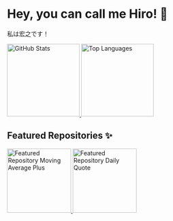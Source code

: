 # Hey, you can call me Hiro! 🤝
私は宏之です！

<div>
  <a href="https://github.com/AlexandreHiroyuki">
    <img height="170" alt="GitHub Stats" src="https://github-readme-stats.vercel.app/api?username=AlexandreHiroyuki&count_private=true&show_icons=true&theme=gruvbox" />
    <img height="170" alt="Top Languages" src="https://github-readme-stats.vercel.app/api/top-langs/?username=AlexandreHiroyuki&layout=compact&theme=gruvbox" />
  </a>
</div>

## Featured Repositories ✨
<a href="https://github.com/AlexandreHiroyuki/MovingAveragePlus">
  <img height="150" alt="Featured Repository Moving Average Plus" src="https://github-readme-stats.vercel.app/api/pin/?username=AlexandreHiroyuki&repo=MovingAveragePlus&theme=gruvbox" />
</a>
<a href="https://github.com/AlexandreHiroyuki/DailyQuote">
  <img height="150" alt="Featured Repository Daily Quote" src="https://github-readme-stats.vercel.app/api/pin/?username=AlexandreHiroyuki&repo=DailyQuote&theme=gruvbox" />
</a>
  
<!--
**AlexandreHiroyuki/AlexandreHiroyuki** is a ✨ _special_ ✨ repository because its `README.md` (this file) appears on your GitHub profile.

Here are some ideas to get you started:

- 🔭 I’m currently working on ...
- 🌱 I’m currently learning ...
- 👯 I’m looking to collaborate on ...
- 🤔 I’m looking for help with ...
- 💬 Ask me about ...
- 📫 How to reach me: ...
- 😄 Pronouns: ...
- ⚡ Fun fact: ...
-->
